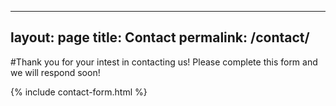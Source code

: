 ---
layout: page
title: Contact
permalink: /contact/
----

#Thank you for your intest in contacting us! Please complete this form and we will respond soon!

{% include contact-form.html %}